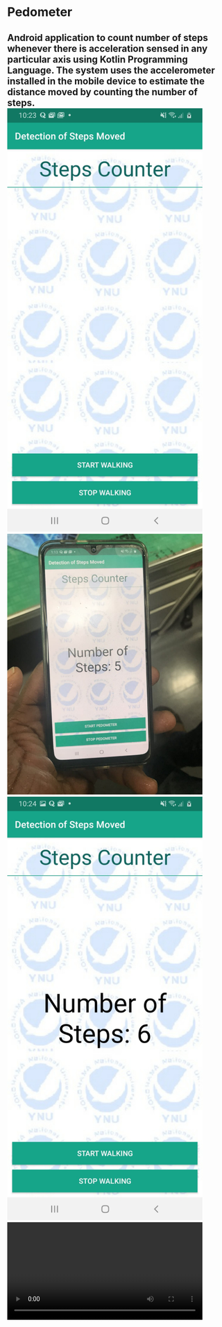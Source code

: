 # Pedometer
<h2> Android application to count number of steps whenever there is acceleration sensed in any particular axis using Kotlin Programming Language. The system uses the accelerometer installed in the mobile device to estimate the distance moved by counting the number of steps.
 
 <img width="450" src="./design/Starting.jpeg">
  
 <img width="450" src="./design/Results after Experimet.jpeg">
 
  <img width="450" src="./design/Testing system.jpeg">
  
  <video width="450" src="./design/Experiment.mp4">
  
  
  

 

